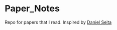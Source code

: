 # Paper_Notes
Repo for papers that I read. Inspired by [Daniel Seita](https://github.com/DanielTakeshi/Paper_Notes)
